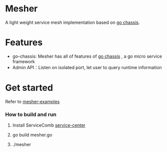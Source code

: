# Mesher

A light weight service mesh implementation based on [go chassis](https://github.com/ServiceComb/go-chassis).


# Features
- go-chassis: Mesher has all of features of [go chassis](https://github.com/ServiceComb/go-chassis) , 
a go micro service framework
- Admin API：Listen on isolated port, let user to query runtime information 


# Get started
Refer to [mesher-examples](https://github.com/go-chassis/mesher-examples)

### How to build and run

1. Install ServiceComb [service-center](https://github.com/ServiceComb/service-center/releases)

2. go build mesher.go

3. ./mesher
